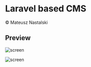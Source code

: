 # Laravel based CMS

&copy; Mateusz Nastalski

## Preview

![screen](http://i.imgur.com/Yda8l95.png)

![screen](http://i.imgur.com/bb4Jk96.png)